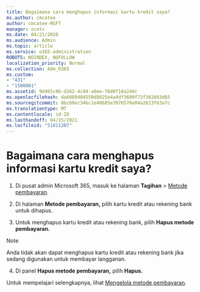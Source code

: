 ```yaml
---
title: Bagaimana cara menghapus informasi kartu kredit saya?
ms.author: cmcatee
author: cmcatee-MSFT
manager: scotv
ms.date: 04/21/2020
ms.audience: Admin
ms.topic: article
ms.service: o365-administration
ROBOTS: NOINDEX, NOFOLLOW
localization_priority: Normal
ms.collection: Adm_O365
ms.custom:
- "431"
- "1500001"
ms.assetid: 9d465c0b-d262-4c84-a0ee-76d0f18a24dc
ms.openlocfilehash: da6089404550d8025e4a4df3689f73f382603d65
ms.sourcegitcommit: 8bc60ec34bc1e40685e3976576e04a2623f63a7c
ms.translationtype: MT
ms.contentlocale: id-ID
ms.lasthandoff: 04/15/2021
ms.locfileid: "51811207"
---
```

# <a name="how-do-i-remove-my-credit-card-information"></a>Bagaimana cara menghapus informasi kartu kredit saya?

1. Di pusat admin Microsoft 365, masuk ke halaman **Tagihan** \> [Metode pembayaran](https://go.microsoft.com/fwlink/p/?linkid=2018806).

2. Di halaman **Metode pembayaran,** pilih kartu kredit atau rekening bank untuk dihapus.

3. Untuk menghapus kartu kredit atau rekening bank, pilih **Hapus metode pembayaran.**

> [!NOTE]
> Anda tidak akan dapat menghapus kartu kredit atau rekening bank jika sedang digunakan untuk membayar langganan.

4. Di panel **Hapus metode pembayaran,** pilih **Hapus.**

Untuk mempelajari selengkapnya, lihat [Mengelola metode pembayaran](https://docs.microsoft.com/microsoft-365/commerce/billing-and-payments/manage-payment-methods).